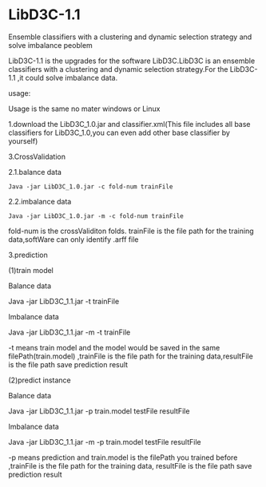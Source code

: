 # LibD3C-1.1
Ensemble classifiers with a clustering and dynamic selection strategy and solve imbalance peoblem

LibD3C-1.1 is the upgrades for the software LibD3C.LibD3C is an ensemble classifiers with a clustering and dynamic selection strategy.For the LibD3C-1.1 ,it could solve imbalance data.

usage:
 
 Usage is the same no mater windows or Linux
 
1.download the LibD3C_1.0.jar and classifier.xml(This file includes all base classifiers for LibD3C_1.0,you can even add other base classifier by yourself)

3.CrossValidation

 2.1.balance data
   
    Java -jar LibD3C_1.0.jar -c fold-num trainFile
    
 2.2.imbalance data    
   
    Java -jar LibD3C_1.0.jar -m -c fold-num trainFile
    
fold-num is the crossValiditon folds.
trainFile is the file path for the training data,softWare can only identify .arff file

3.prediction

(1)train model

Balance data

Java -jar LibD3C_1.1.jar -t trainFile

Imbalance data

Java -jar LibD3C_1.1.jar -m -t trainFile

     
-t means train model and the model would be saved in the same filePath(train.model) 
,trainFile is the file path for the training data,resultFile is the file path save prediction result

(2)predict instance

Balance data

Java -jar LibD3C_1.1.jar -p train.model testFile resultFile

Imbalance data

Java -jar LibD3C_1.1.jar -m -p train.model testFile resultFile

   -p means prediction and train.model is the filePath you trained before
,trainFile is the file path for the training data, resultFile is the file path save prediction result

  
